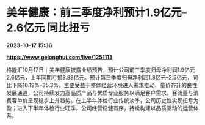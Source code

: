 # 美年健康：前三季度净利预计1.9亿元–2.6亿元 同比扭亏

**2023-10-17 15:36**

**https://www.gelonghui.com/live/1251113**

格隆汇10月17日｜美年健康披露业绩预告，预计公司前三季度归母净利润1.9亿元–2.6亿元，上年同期亏损3.88亿元。预计第三季度归母净利润1.8亿元–2.5亿元，同比下降10.19%–35.3%。主要受益于整体经营环境进入需求推动、量价齐升的良性发展通道，公司持续发力高品质产品与优质专业服务以满足客户需求，客流量与消费客单价呈现稳步上升趋势。在上半年体检行业传统淡季，公司历史性实现扭亏为盈；进入下半年体检行业旺季，公司经营稳健有序，持续构建以品质驱动的运营体系。